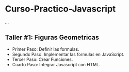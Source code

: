 # Curso-Practico-Javascript

...

## Taller #1: Figuras Geometricas

- Primer Paso: Definir las formulas.
- Segundo Paso: Implementar las formulas en JavaScript.
- Tercer Paso: Crear Funciones.
- Cuarto Paso: Integrar Javascript con HTML.
